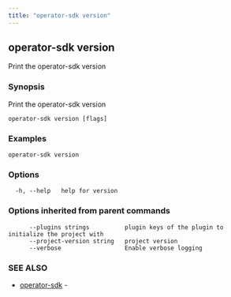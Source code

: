 ```yaml
---
title: "operator-sdk version"
---
```

## operator-sdk version

Print the operator-sdk version

### Synopsis

Print the operator-sdk version

```
operator-sdk version [flags]
```

### Examples

```
operator-sdk version
```

### Options

```
  -h, --help   help for version
```

### Options inherited from parent commands

```
      --plugins strings          plugin keys of the plugin to initialize the project with
      --project-version string   project version
      --verbose                  Enable verbose logging
```

### SEE ALSO

* [operator-sdk](../operator-sdk)	 - 

